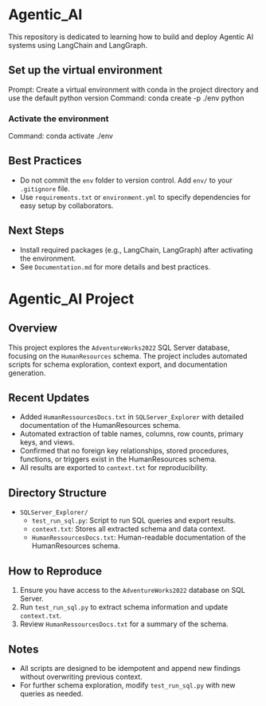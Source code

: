 # Agentic_AI
This repository is dedicated to learning how to build and deploy Agentic AI systems using LangChain and LangGraph.

## Set up the virtual environment

Prompt: Create a virtual environment with conda in the project directory and use the default python version
Command: conda create -p ./env python

### Activate the environment
Command: conda activate ./env

## Best Practices
- Do not commit the `env` folder to version control. Add `env/` to your `.gitignore` file.
- Use `requirements.txt` or `environment.yml` to specify dependencies for easy setup by collaborators.

## Next Steps
- Install required packages (e.g., LangChain, LangGraph) after activating the environment.
- See `Documentation.md` for more details and best practices.

# Agentic_AI Project

## Overview
This project explores the `AdventureWorks2022` SQL Server database, focusing on the `HumanResources` schema. The project includes automated scripts for schema exploration, context export, and documentation generation.

## Recent Updates
- Added `HumanRessourcesDocs.txt` in `SQLServer_Explorer` with detailed documentation of the HumanResources schema.
- Automated extraction of table names, columns, row counts, primary keys, and views.
- Confirmed that no foreign key relationships, stored procedures, functions, or triggers exist in the HumanResources schema.
- All results are exported to `context.txt` for reproducibility.

## Directory Structure
- `SQLServer_Explorer/`
  - `test_run_sql.py`: Script to run SQL queries and export results.
  - `context.txt`: Stores all extracted schema and data context.
  - `HumanRessourcesDocs.txt`: Human-readable documentation of the HumanResources schema.

## How to Reproduce
1. Ensure you have access to the `AdventureWorks2022` database on SQL Server.
2. Run `test_run_sql.py` to extract schema information and update `context.txt`.
3. Review `HumanRessourcesDocs.txt` for a summary of the schema.

## Notes
- All scripts are designed to be idempotent and append new findings without overwriting previous context.
- For further schema exploration, modify `test_run_sql.py` with new queries as needed.

